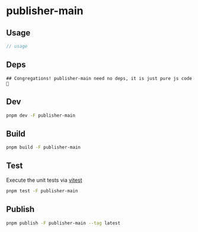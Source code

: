 # publisher-main



## Usage

```js
// usage
```

## Deps

```
## Congregations! publisher-main need no deps, it is just pure js code 🎉
```

## Dev

```bash
pnpm dev -F publisher-main
```

## Build

```bash
pnpm build -F publisher-main
```

## Test

Execute the unit tests via [vitest](https://vitest.dev)

```bash
pnpm test -F publisher-main
```

## Publish

```bash
pnpm publish -F publisher-main --tag latest
```